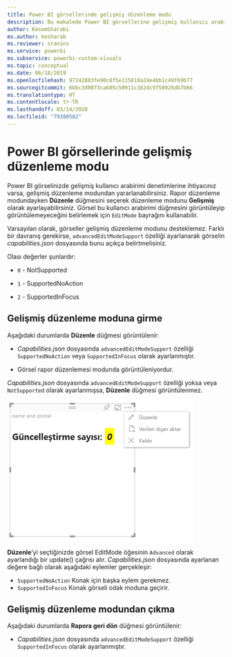 ```yaml
---
title: Power BI görsellerinde gelişmiş düzenleme modu
description: Bu makalede Power BI görsellerine gelişmiş kullanıcı arabirimi denetimleri ayarlama işlemi açıklanır.
author: KesemSharabi
ms.author: kesharab
ms.reviewer: sranins
ms.service: powerbi
ms.subservice: powerbi-custom-visuals
ms.topic: conceptual
ms.date: 06/18/2019
ms.openlocfilehash: 97242883fe90c8f5e115818a24e4bb1c49f69b77
ms.sourcegitcommit: 6bbc3d0073ca605c50911c162dc9f58926db7b66
ms.translationtype: HT
ms.contentlocale: tr-TR
ms.lasthandoff: 03/14/2020
ms.locfileid: "79380582"
---
```

# <a name="advanced-edit-mode-in-power-bi-visuals"></a>Power BI görsellerinde gelişmiş düzenleme modu

Power BI görselinizde gelişmiş kullanıcı arabirimi denetimlerine ihtiyacınız varsa, gelişmiş düzenleme modundan yararlanabilirsiniz. Rapor düzenleme modundayken **Düzenle** düğmesini seçerek düzenleme modunu **Gelişmiş** olarak ayarlayabilirsiniz. Görsel bu kullanıcı arabirimi düğmesini görüntüleyip görüntülemeyeceğini belirlemek için `EditMode` bayrağını kullanabilir.

Varsayılan olarak, görseller gelişmiş düzenleme modunu desteklemez. Farklı bir davranış gerekirse, `advancedEditModeSupport` özelliği ayarlanarak görselin *capabilities.json* dosyasında bunu açıkça belirtmelisiniz.

Olası değerler şunlardır:

- `0` - NotSupported

- `1` - SupportedNoAction

- `2` - SupportedInFocus

## <a name="enter-advanced-edit-mode"></a>Gelişmiş düzenleme moduna girme

Aşağıdaki durumlarda **Düzenle** düğmesi görüntülenir:

* *Capabilities.json* dosyasında `advancedEditModeSupport` özelliği `SupportedNoAction` veya `SupportedInFocus` olarak ayarlanmıştır.

* Görsel rapor düzenlemesi modunda görüntüleniyordur.

*Capabilities.json* dosyasında `advancedEditModeSupport` özelliği yoksa veya `NotSupported` olarak ayarlanmışsa, **Düzenle** düğmesi görüntülenmez.

![Düzenleme moduna girme](media/advanced-edit-mode/edit-mode.png)

**Düzenle**’yi seçtiğinizde görsel EditMode öğesinin `Advanced` olarak ayarlandığı bir update() çağrısı alır. *Capabilities.json* dosyasında ayarlanan değere bağlı olarak aşağıdaki eylemler gerçekleşir:

* `SupportedNoAction` Konak için başka eylem gerekmez.
* `SupportedInFocus` Konak görseli odak moduna geçirir.

## <a name="exit-advanced-edit-mode"></a>Gelişmiş düzenleme modundan çıkma

Aşağıdaki durumlarda **Rapora geri dön** düğmesi görüntülenir:

* *Capabilities.json* dosyasında `advancedEditModeSupport` özelliği `SupportedInFocus` olarak ayarlanmıştır.
